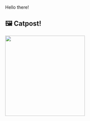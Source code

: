 Hello there!



## 🖼️ Catpost!

<sub>
    <img src="https://cdn2.thecatapi.com/images/SDXhokN07.jpg" height="256">
</sub>

